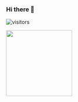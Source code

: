 ### Hi there 👋

![visitors](https://visitor-badge.glitch.me/badge?page_id=${MrBaggieBug}?page_id=page.idd)

<img height="180em" src="https://github-readme-stats.vercel.app/api?username=MrBaggieBug&show_icons=true&hide_border=true&&count_private=true&include_all_commits=true" />
<!--
**MrBaggieBug/MrBaggieBug** is a ✨ _special_ ✨ repository because its `README.md` (this file) appears on your GitHub profile.

Here are some ideas to get you started:

- 🔭 I’m currently working on ...
- 🌱 I’m currently learning ...
- 👯 I’m looking to collaborate on ...
- 🤔 I’m looking for help with ...
- 💬 Ask me about ...
- 📫 How to reach me: ...
- 😄 Pronouns: ...
- ⚡ Fun fact: ...
-->
